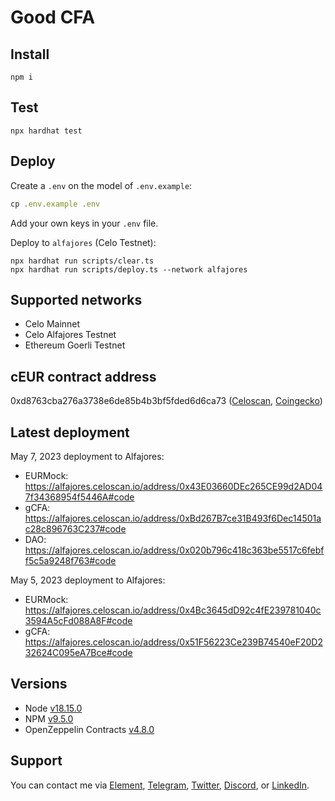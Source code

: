 # Good CFA 

## Install

```
npm i
```

## Test

```
npx hardhat test
```

## Deploy

Create a `.env` on the model of `.env.example`:

```js
cp .env.example .env
```

Add your own keys in your `.env` file. 

Deploy to `alfajores` (Celo Testnet):

```
npx hardhat run scripts/clear.ts
npx hardhat run scripts/deploy.ts --network alfajores
```

## Supported networks

- Celo Mainnet
- Celo Alfajores Testnet
- Ethereum Goerli Testnet

## cEUR contract address

0xd8763cba276a3738e6de85b4b3bf5fded6d6ca73 ([Celoscan](https://celoscan.io/token/0xd8763cba276a3738e6de85b4b3bf5fded6d6ca73), [Coingecko](https://www.coingecko.com/en/coins/celo-euro))


## Latest deployment

May 7, 2023 deployment to Alfajores: 

- EURMock: https://alfajores.celoscan.io/address/0x43E03660DEc265CE99d2AD047f34368954f5446A#code 
- gCFA: https://alfajores.celoscan.io/address/0xBd267B7ce31B493f6Dec14501ac28c896763C237#code
- DAO: https://alfajores.celoscan.io/address/0x020b796c418c363be5517c6febff5c5a9248f763#code
  
May 5, 2023 deployment to Alfajores: 

- EURMock: https://alfajores.celoscan.io/address/0x4Bc3645dD92c4fE239781040c3594A5cFd088A8F#code 
- gCFA: https://alfajores.celoscan.io/address/0x51F56223Ce239B74540eF20D232624C095eA7Bce#code 

## Versions

- Node [v18.15.0](https://nodejs.org/uk/blog/release/v18.15.0/)
- NPM [v9.5.0](https://github.com/npm/cli/releases/tag/v9.5.0)
- OpenZeppelin Contracts [v4.8.0](https://github.com/OpenZeppelin/openzeppelin-contracts/releases/tag/v4.8.0)

## Support

You can contact me via [Element](https://matrix.to/#/@julienbrg:matrix.org), [Telegram](https://t.me/julienbrg), [Twitter](https://twitter.com/julienbrg), [Discord](https://discord.com/invite/uSxzJp3J76), or [LinkedIn](https://www.linkedin.com/in/julienberanger/).